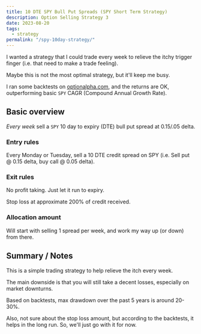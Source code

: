 ```yaml
---
title: 10 DTE SPY Bull Put Spreads (SPY Short Term Strategy)
description: Option Selling Strategy 3
date: 2023-08-20
tags:
  - strategy
permalink: "/spy-10day-strategy/"
---
```


I wanted a strategy that I could trade every week to relieve the itchy trigger finger (i.e. that need to make a trade feeling).

Maybe this is not the most optimal strategy, but it'll keep me busy.

I ran some backtests on <a href="https://optionalpha.com">optionalpha.com</a>, and the returns are OK, outperforming basic `SPY` CAGR (Compound Annual Growth Rate).

## Basic overview
*Every week* sell a `SPY` 10 day to expiry (DTE) bull put spread at 0.15/.05 delta.  

### Entry rules
Every Monday or Tuesday, sell a 10 DTE credit spread on SPY (i.e. Sell put @ 0.15 delta, buy call @ 0.05 delta).

### Exit rules
No profit taking.  Just let it run to expiry.

Stop loss at approximate 200% of credit received.

### Allocation amount
Will start with selling 1 spread per week, and work my way up (or down) from there.

## Summary / Notes
This is a simple trading strategy to help relieve the itch every week.

The main downside is that you will still take a decent losses, especially on market downturns.  

Based on backtests, max drawdown over the past 5 years is around 20-30%.

Also, not sure about the stop loss amount, but according to the backtests, it helps in the long run.  So, we'll just go with it for now.




